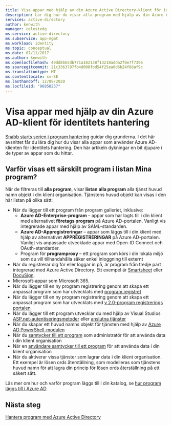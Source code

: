 ```yaml
---
title: Visa appar med hjälp av din Azure Active Directory-klient för identitets hantering
description: Lär dig hur du visar alla program med hjälp av din Azure Active Directory-klient för identitets hantering.
services: active-directory
author: kenwith
manager: celestedg
ms.service: active-directory
ms.subservice: app-mgmt
ms.workload: identity
ms.topic: conceptual
ms.date: 07/11/2017
ms.author: kenwith
ms.openlocfilehash: 49dd8b65db771a182138f13218adda2f0e7f7396
ms.sourcegitcommit: 21c3363797fb4d008fbd54f25ea0d6b24f88af9c
ms.translationtype: MT
ms.contentlocale: sv-SE
ms.lasthandoff: 12/08/2020
ms.locfileid: "96858237"
---
```

# <a name="viewing-apps-using-your-azure-ad-tenant-for-identity-management"></a>Visa appar med hjälp av din Azure AD-klient för identitets hantering
[Snabb starts serien i program hantering](view-applications-portal.md) guidar dig grunderna. I det här avsnittet får du lära dig hur du visar alla appar som använder Azure AD-klienten för identitets hantering. Den här artikeln dykningar en bit djupare i de typer av appar som du hittar.

## <a name="why-does-a-specific-application-appear-in-my-all-applications-list"></a>Varför visas ett särskilt program i listan Mina program?
När de filtreras till **alla program**, visar **listan** **alla program** alla tjänst huvud namn objekt i din klient organisation. Tjänstens huvud objekt kan visas i den här listan på olika sätt:
- När du lägger till ett program från program galleriet, inklusive:
   - **Azure AD-Enterprise-program** – appar som har lagts till i din klient med alternativet **företags program** på Azure AD-portalen. Vanligt vis integrerade appar med hjälp av SAML-standarden.
   - **Azure AD-Appregistreringar** – appar som läggs till i din klient med hjälp av alternativet **APPREGISTRERINGAR** på Azure AD-portalen. Vanligt vis anpassade utvecklade appar med Open-ID Connect och OAuth-standarder.
   - Program för **programproxy** – ett program som körs i din lokala miljö som du vill tillhandahålla säker enkel inloggning till externt
- När du registrerar dig för eller loggar in på, är program från tredje part integrerad med Azure Active Directory. Ett exempel är [Smartsheet](https://app.smartsheet.com/b/home) eller [DocuSign](https://www.docusign.net/member/MemberLogin.aspx).
- Microsoft-appar som Microsoft 365.
- När du lägger till en ny program registrering genom att skapa ett anpassat program som har utvecklats med [program registret](../develop/quickstart-register-app.md)
- När du lägger till en ny program registrering genom att skapa ett anpassat program som har utvecklats med [v 2.0-program registrerings portalen](../develop/quickstart-register-app.md)
- När du lägger till ett program utvecklar du med hjälp av Visual Studios [ASP.net-autentiseringsmetoder](https://www.asp.net/visual-studio/overview/2013/creating-web-projects-in-visual-studio#orgauthoptions) eller [anslutna tjänster](https://devblogs.microsoft.com/visualstudio/connecting-to-cloud-services/)
- När du skapar ett huvud namns objekt för tjänsten med hjälp av [Azure AD PowerShell-modulen](/powershell/azure/active-directory/install-adv2)
- När du [samtycker till ett program](../develop/howto-convert-app-to-be-multi-tenant.md) som administratör för att använda data i din klient organisation
- När en [användare samtycker till ett program](../develop/howto-convert-app-to-be-multi-tenant.md) för att använda data i din klient organisation
- När du aktiverar vissa tjänster som lagrar data i din klient organisation. Ett exempel är lösen ords återställning, som modelleras som tjänstens huvud namn för att lagra din princip för lösen ords återställning på ett säkert sätt.

Läs mer om hur och varför program läggs till i din katalog, se [hur program läggs till i Azure AD](../develop/active-directory-how-applications-are-added.md).

## <a name="next-steps"></a>Nästa steg
[Hantera program med Azure Active Directory](what-is-application-management.md)
